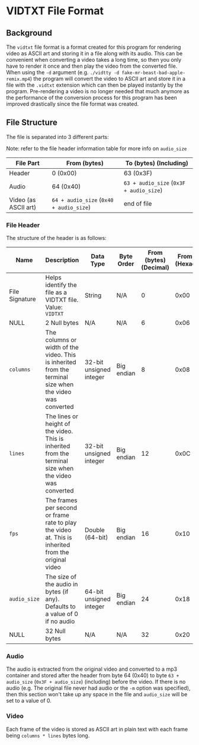 # VIDTXT File Format

## Background
The `vidtxt` file format is a format created for this program for rendering video as ASCII art and storing it in a file 
along with its audio. This can be convenient when converting a video takes a long time, so then you only have to render it 
once and then play the video from the converted file. When using the `-d` argument (e.g. `./vidtty -d fake-mr-beast-bad-apple-remix.mp4`) the program 
will convert the video to ASCII art and store it in a file with the `.vidtxt` extension which can then be played 
instantly by the program. Pre-rendering a video is no longer needed that much anymore as the performance of the 
conversion process for this program has been improved drastically since the file format was created.

## File Structure
The file is separated into 3 different parts:

Note: refer to the file header information table for more info on `audio_size`

| File Part            | From (bytes)                            | To (bytes) (Including)                  |
|----------------------|-----------------------------------------|-----------------------------------------|
| Header               | 0 (0x00)                                | 63 (0x3F)                               |
| Audio                | 64 (0x40)                               | `63 + audio_size` (`0x3F + audio_size`) |
| Video (as ASCII art) | `64 + audio_size` (`0x40 + audio_size`) | end of file                             |


### File Header
The structure of the header is as follows:

| Name           | Description                                                                                              | Data Type               | Byte Order | From (bytes) (Decimal) | From (bytes) (Hexadecimal) | To (bytes) (Decimal) (Including) | To (bytes) (Hexadecimal) (Including) |
|----------------|----------------------------------------------------------------------------------------------------------|-------------------------|------------|------------------------|----------------------------|----------------------------------|--------------------------------------|
| File Signature | Helps identify the file as a VIDTXT file. Value: `VIDTXT`                                                | String                  | N/A        | 0                      | 0x00                       | 5                                | 0x05                                 |
| NULL           | 2 Null bytes                                                                                             | N/A                     | N/A        | 6                      | 0x06                       | 7                                | 0x07                                 |
| `columns`      | The columns or width of the video. This is inherited from the terminal size when the video was converted | 32-bit unsigned integer | Big endian | 8                      | 0x08                       | 11                               | 0x0B                                 |
| `lines`        | The lines or height of the video. This is inherited from the terminal size when the video was converted  | 32-bit unsigned integer | Big endian | 12                     | 0x0C                       | 15                               | 0x0F                                 |
| `fps`          | The frames per second or frame rate to play the video at. This is inherited from the original video      | Double (64-bit)         | Big endian | 16                     | 0x10                       | 23                               | 0x17                                 |
| `audio_size`   | The size of the audio in bytes (if any). Defaults to a value of 0 if no audio                            | 64-bit unsigned integer | Big endian | 24                     | 0x18                       | 31                               | 0x1F                                 |
| NULL           | 32 Null bytes                                                                                            | N/A                     | N/A        | 32                     | 0x20                       | 63                               | 0x3F                                 |

### Audio
The audio is extracted from the original video and converted to a mp3 container and stored after the header from byte 64 (0x40) to byte `63 + audio_size` (`0x3F + audio_size`) (including) before the video. If there is no audio (e.g. The original file never had audio or the `-m` option was specified), then this section won't take up any space in the file and `audio_size` will be set to a value of 0.

### Video
Each frame of the video is stored as ASCII art in plain text with each frame being `columns * lines` bytes long.

